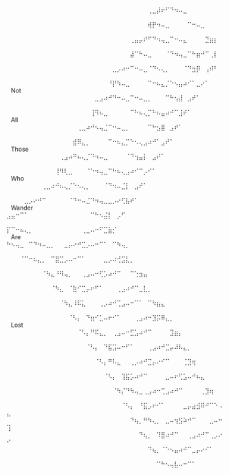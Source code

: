 ⠀⠀⠀⠀⠀⠀⠀⠀⠀⠀⠀⠀⠀⠀⠀⠀⠀⠀⠀⠀⠀⠀⠀⠀⠀⠀⠀⠀⠀⠀⠀⠀⢀⣀⡼⠖⠋⠙⠲⠤⣀⠀⠀⠀⠀⠀⠀⠀⠀⠀
⠀⠀⠀⠀⠀⠀⠀⠀⠀⠀⠀⠀⠀⠀⠀⠀⠀⠀⠀⠀⠀⠀⠀⠀⠀⠀⠀⠀⠀⠀⠀⠀⢾⡟⠲⠤⣀⠀⠀⠀⠀⠉⠒⠤⣀⠀⠀⠀⠀⠀
⠀⠀⠀⠀⠀⠀⠀⠀⠀⠀⠀⠀⠀⠀⠀⠀⠀⠀⠀⠀⠀⠀⠀⠀⠀⠀⠀⠀⢀⣤⡤⠞⠋⠙⠲⢤⣀⠉⠒⠤⣄⠀⠀⠀⠀⣙⣶⡆⠀⠀
⠀⠀⠀⠀⠀⠀⠀⠀⠀⠀⠀⠀⠀⠀⠀⠀⠀⠀⠀⠀⠀⠀⠀⠀⠀⠀⠀⠀⣼⠉⠓⠤⣀⠀⠀⠀⠈⠙⠲⢤⣀⠉⠓⣶⠚⠉⢀⡇⠀⠀
⠀⠀⠀⠀⠀⠀⠀⠀⠀⠀⠀⠀⠀⠀⠀⠀⠀⠀⠀⠀⠀⠀⠀⠀⣀⡠⠴⠒⠉⠒⠤⣀⠈⠙⠢⢄⡀⠀⠀⠀⠈⠙⣲⡿⠀⢠⠾⠃⠀⠀
⠀⠀⠀⠀⠀⠀⠀⠀⠀⠀⠀⠀⠀⠀⠀⠀⠀⠀⠀⠀⠀⠀⠀⠘⡟⠳⠤⣀⠀⠀⠀⠀⠉⠒⠦⣄⡈⠑⠢⣤⠴⠊⠁⣀⠔⠁⠀⠀⠀⠀Not
⠀⠀⠀⠀⠀⠀⠀⠀⠀⠀⠀⠀⠀⠀⠀⠀⠀⠀⠀⠀⣀⣠⠴⠚⠙⠒⠤⣀⠉⠒⠤⣀⡀⠀⠀⠀⠉⠓⢢⣼⠀⣠⠞⠁⠀⠀⠀⠀⠀⠀
⠀⠀⠀⠀⠀⠀⠀⠀⠀⠀⠀⠀⠀⠀⠀⠀⠀⠀⠀⢸⠻⠦⣀⠀⠀⠀⠀⠀⠉⠓⠦⢄⡉⠓⠦⣤⠴⠚⠉⣸⠞⠁⠀⠀⠀⠀⠀⠀⠀⠀All
⠀⠀⠀⠀⠀⠀⠀⠀⠀⠀⠀⠀⠀⠀⠀⠀⢀⣀⠴⠚⠢⢤⣈⠉⠒⠤⣀⡀⠀⠀⠀⠀⠉⠓⣢⣿⠀⣠⠞⠁⠀⠀⠀⠀⠀⠀⠀⠀⠀⠀
⠀⠀⠀⠀⠀⠀⠀⠀⠀⠀⠀⠀⠀⠀⠀⣾⠿⣄⡀⠀⠀⠀⠀⠉⠒⠦⣄⡉⠑⠢⢄⣠⠴⠚⠁⣠⠞⠁⠀⠀⠀⠀⠀⠀⠀⠀⠀⠀⠀⠀Those
⠀⠀⠀⠀⠀⠀⠀⠀⠀⠀⠀⠀⢀⣠⠴⠛⠦⢄⡈⠙⠲⠤⣀⠀⠀⠀⠀⠈⠙⢲⣤⡇⠀⣠⠞⠁⠀⠀⠀⠀⠀⠀⠀⠀⠀⠀⠀⠀⠀⠀
⠀⠀⠀⠀⠀⠀⠀⠀⠀⠀⠀⢸⠻⢇⣀⠀⠀⠀⠈⠑⠲⢤⣀⠉⠓⠦⢄⣠⠴⠊⠉⡠⠊⠁⠀⠀⠀⠀⠀⠀⠀⠀⠀⠀⠀⠀⠀⠀⠀⠀Who
⠀⠀⠀⠀⠀⠀⠀⠀⢀⣀⠴⠚⠦⢄⡈⠑⠢⢄⡀⠀⠀⠀⠈⠙⠲⠤⣈⡇⠀⣠⠞⠁⠀⠀⠀⠀⠀⠀⠀⠀⠀⠀⠀⠀⠀⠀⠀⠀⠀⠀
⠀⠀⠀⠀⣀⡠⠔⠚⠉⠀⠀⠀⠀⠀⠈⠙⠒⠤⣈⠙⠲⢤⣀⣀⡠⠔⢋⣧⠞⠁⠀⠀⠀⠀⠀⠀⠀⠀⠀⠀⠀⠀⠀⠀⠀⠀⠀⠀⠀⠀Wander
⣠⣤⠒⠉⠁⠀⠀⠀⠀⠀⠀⠀⠀⠀⠀⠀⠀⠀⠀⠉⠓⠢⣬⡇⠀⡠⠋⠀⠀⠀⠀⠀⠀⠀⠀⠀⠀⠀⠀⠀⠀⠀⠀⠀⠀⠀⠀⠀⠀⠀
⡏⠉⠒⠦⢄⡀⠀⠀⠀⠀⠀⠀⠀⠀⠀⠀⠀⢀⣀⠤⠒⠋⣉⣷⡊⠀⠀⠀⠀⠀⠀⠀⠀⠀⠀⠀⠀⠀⠀⠀⠀⠀⠀⠀⠀⠀⠀⠀⠀⠀Are
⠓⠢⢤⣀⠀⠉⠙⠲⠤⣀⡀⠀⠀⣀⡤⠔⠚⣉⡠⠤⠒⠉⠁⠀⠉⠳⢤⡀⠀⠀⠀⠀⠀⠀⠀⠀⠀⠀⠀⠀⠀⠀⠀⠀⠀⠀⠀⠀⠀⠀
⠀⠀⠀⠈⠉⠒⠦⣄⡀⠀⠉⣿⣉⡠⠤⠒⠉⠁⠀⠀⠀⠀⣀⡠⠴⢚⣩⣇⡀⠀⠀⠀⠀⠀⠀⠀⠀⠀⠀⠀⠀⠀⠀⠀⠀⠀⠀⠀⠀⠀
⠀⠀⠀⠀⠀⠀⠀⠀⠈⠳⣄⠘⠻⢤⡀⠀⠀⢀⣠⠤⠒⢋⡡⠴⠚⠉⠀⠀⠉⢑⣲⣤⠀⠀⠀⠀⠀⠀⠀⠀⠀⠀⠀⠀⠀⠀⠀⠀⠀⠀
⠀⠀⠀⠀⠀⠀⠀⠀⠀⠀⠈⠳⣄⠀⠈⣷⠊⣉⡤⠖⠋⠁⠀⠀⠀⢀⣠⠴⠚⠉⣀⣇⡀⠀⠀⠀⠀⠀⠀⠀⠀⠀⠀⠀⠀⠀⠀⠀⠀⠀
⠀⠀⠀⠀⠀⠀⠀⠀⠀⠀⠀⠀⠈⠳⣄⠸⠯⣅⠀⠀⠀⢀⡠⠴⠚⢉⣠⠤⠒⠉⠁⠀⠉⠳⣦⣄⠀⠀⠀⠀⠀⠀⠀⠀⠀⠀⠀⠀⠀⠀
⠀⠀⠀⠀⠀⠀⠀⠀⠀⠀⠀⠀⠀⠀⠈⠣⡄⠀⠙⣶⠊⣁⠤⠖⠊⠁⠀⠀⠀⢀⣠⠴⠒⣹⡭⠿⣄⡀⠀⠀⠀⠀⠀⠀⠀⠀⠀⠀⠀⠀Lost
⠀⠀⠀⠀⠀⠀⠀⠀⠀⠀⠀⠀⠀⠀⠀⠀⠈⠣⡄⠛⠯⣄⡀⠀⢀⣠⠤⠒⣋⣡⠴⠚⠉⠀⠀⠀⠀⣹⣶⡄⠀⠀⠀⠀⠀⠀⠀⠀⠀⠀
⠀⠀⠀⠀⠀⠀⠀⠀⠀⠀⠀⠀⠀⠀⠀⠀⠀⠀⠈⠣⡄⠀⠙⣯⣩⠤⠒⠋⠁⠀⠀⠀⢀⣠⠴⠚⣉⡤⠼⠧⣄⡀⠀⠀⠀⠀⠀⠀⠀⠀
⠀⠀⠀⠀⠀⠀⠀⠀⠀⠀⠀⠀⠀⠀⠀⠀⠀⠀⠀⠀⠈⠣⡄⠛⠧⣄⠀⠀⢀⡠⠴⠚⣉⡤⠔⠊⠉⠀⠀⠀⢈⣹⢶⠀⠀⠀⠀⠀⠀⠀
⠀⠀⠀⠀⠀⠀⠀⠀⠀⠀⠀⠀⠀⠀⠀⠀⠀⠀⠀⠀⠀⠀⠈⠣⡄⠀⢹⣯⡡⠴⠚⠉⠀⠀⠀⠀⣀⠤⠖⢋⣡⠤⠚⠦⣄⠀⠀⠀⠀⠀
⠀⠀⠀⠀⠀⠀⠀⠀⠀⠀⠀⠀⠀⠀⠀⠀⠀⠀⠀⠀⠀⠀⠀⠀⠈⠳⡌⠙⠳⢤⣀⢀⣠⠴⠒⢉⣠⠴⠚⠉⠀⠀⠀⠀⢀⣹⢶⠀⠀⠀
⠀⠀⠀⠀⠀⠀⠀⠀⠀⠀⠀⠀⠀⠀⠀⠀⠀⠀⠀⠀⠀⠀⠀⠀⠀⠀⠈⠣⡄⠀⠘⣯⡠⠖⠊⠁⠀⠀⠀⠀⣀⡤⣴⣺⠿⠚⠉⠑⠠⣄
⠀⠀⠀⠀⠀⠀⠀⠀⠀⠀⠀⠀⠀⠀⠀⠀⠀⠀⠀⠀⠀⠀⠀⠀⠀⠀⠀⠀⠙⢦⡀⠛⠳⢄⡀⠀⣀⠤⢲⣫⠵⠚⠉⠀⠀⠀⣀⠤⠒⢹
⠀⠀⠀⠀⠀⠀⠀⠀⠀⠀⠀⠀⠀⠀⠀⠀⠀⠀⠀⠀⠀⠀⠀⠀⠀⠀⠀⠀⠀⠀⠙⢦⡀⠀⠹⣿⠴⠚⠉⠀⠀⢀⣠⠴⠚⠉⢀⡠⠔⠊
⠀⠀⠀⠀⠀⠀⠀⠀⠀⠀⠀⠀⠀⠀⠀⠀⠀⠀⠀⠀⠀⠀⠀⠀⠀⠀⠀⠀⠀⠀⠀⠀⠙⢦⡀⠈⠑⠢⣤⠴⠚⠉⣀⡤⠔⠊⠁⠀⠀⠀
⠀⠀⠀⠀⠀⠀⠀⠀⠀⠀⠀⠀⠀⠀⠀⠀⠀⠀⠀⠀⠀⠀⠀⠀⠀⠀⠀⠀⠀⠀⠀⠀⠀⠀⠉⠓⠢⢤⣧⠤⠒⠉⠁⠀⠀⠀⠀⠀⠀⠀
